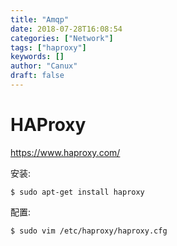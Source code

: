 ```yaml
---
title: "Amqp"
date: 2018-07-28T16:08:54
categories: ["Network"]
tags: ["haproxy"]
keywords: []
author: "Canux"
draft: false
---
```


# HAProxy

<https://www.haproxy.com/>

安装:

    $ sudo apt-get install haproxy

配置:

    $ sudo vim /etc/haproxy/haproxy.cfg

